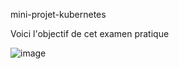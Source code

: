 mini-projet-kubernetes

Voici l'objectif de cet examen pratique 

![image](https://github.com/user-attachments/assets/5c298322-fa63-4b10-9e64-08ad67d86cd8)



